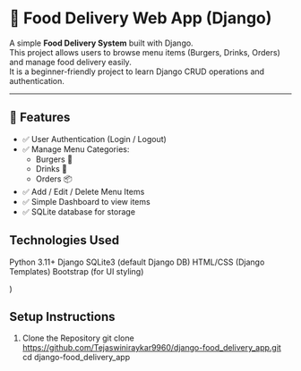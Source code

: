 # 🍔 Food Delivery Web App (Django)

A simple **Food Delivery System** built with Django.  
This project allows users to browse menu items (Burgers, Drinks, Orders) and manage food delivery easily.  
It is a beginner-friendly project to learn Django CRUD operations and authentication.

---

## 🚀 Features
- ✅ User Authentication (Login / Logout)
- ✅ Manage Menu Categories:
  - Burgers 🍔
  - Drinks 🥤
  - Orders 📦
- ✅ Add / Edit / Delete Menu Items
- ✅ Simple Dashboard to view items
- ✅ SQLite database for storage


## Technologies Used
Python 3.11+
Django
SQLite3 (default Django DB)
HTML/CSS (Django Templates)
Bootstrap (for UI styling)

)

## Setup Instructions
1. Clone the Repository
git clone https://github.com/Tejaswiniraykar9960/django-food_delivery_app.git
cd django-food_delivery_app



